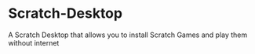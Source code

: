 # Scratch-Desktop
A Scratch Desktop that allows you to install Scratch Games and play them without internet
